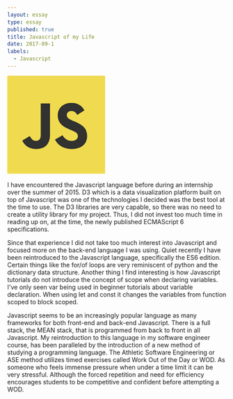 ```yaml
---
layout: essay
type: essay
published: true
title: Javascript of my Life
date: 2017-09-1
labels:
  - Javascript 
---
```


<img class="ui tiny left circular floated image" src="../images/javascript.png">

I have encountered the Javascript language before during an internship over the summer of 2015. D3 which is a data visualization platform built on top of Javascript was one of the technologies I decided was the best tool at the time to use. The D3 libraries are very capable, so there was no need to create a utility library for my project. Thus, I did not invest too much time in reading up on, at the time, the newly published ECMAScript 6 specifications.


Since that experience I did not take too much interest into Javascript and focused more on the back-end language I was using. Quiet recently I have been reintroduced to the Javascript language, specifically the ES6 edition. Certain things like the for/of loops are very reminiscent of python and the dictionary data structure. Another thing I find interesting is how Javascript tutorials do not introduce the concept of scope when declaring variables. I've only seen var being used in beginner 
tutorials about variable declaration. When using let and const it changes the variables from function scoped to block scoped.


Javascript seems to be an increasingly popular language as many frameworks for both front-end and back-end Javascript. There is a full stack, the MEAN stack, that is programmed from back to front in all Javascript. My reintroduction to this language in my software engineer course, has been paralleled by the introduction of a new method of studying a programming language. The Athletic Software Engineering or ASE method utilizes timed exercises called Work Out of the Day or WOD. As someone who feels immense pressure when under a time limit it can be very stressful. Although the forced repetition and need for efficiency encourages students to be competitive and confident before attempting a WOD. 



